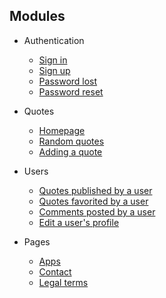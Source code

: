 ## Modules

- Authentication
	- [Sign in](modules/authentication/signIn.md)
	- [Sign up](modules/authentication/signUp.md)
	- [Password lost](modules/authentication/passwordLost.md)
	- [Password reset](modules/authentication/passwordReset.md)

- Quotes
	- [Homepage](modules/quotes/homepage.md)
	- [Random quotes](modules/quotes/random.md)
	- [Adding a quote](modules/quotes/addquote.md)

- Users
	- [Quotes published by a user](modules/users/publishedQuotes.md)
	- [Quotes favorited by a user](modules/users/quotesFavorited.md)
	- [Comments posted by a user](modules/users/commentsPosted.md)
	- [Edit a user's profile](modules/users/editProfile.md)

- Pages
	- [Apps](modules/pages/apps.md)
	- [Contact](modules/pages/contact.md)
	- [Legal terms](modules/pages/legalTerms.md)